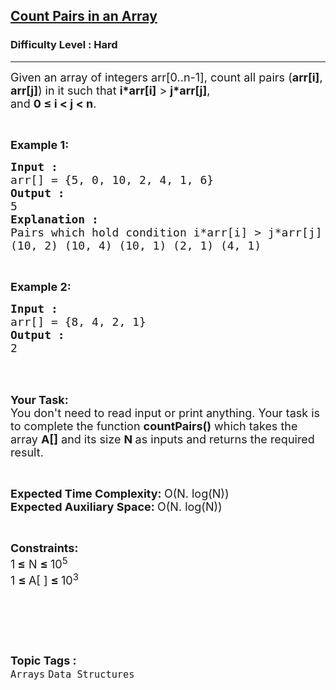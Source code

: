 <h2><a href="https://www.geeksforgeeks.org/problems/count-pairs-in-an-array4145/1?page=5&difficulty=Hard&sortBy=submissions">Count Pairs in an Array</a></h2><h3>Difficulty Level : Hard</h3><hr><div class="problems_problem_content__Xm_eO"><p><span style="font-size:18px">Given an array of integers arr[0..n-1], count all pairs (<strong>arr[i]</strong>,<strong> arr[j]</strong>) in it&nbsp;such that <strong>i*arr[i]</strong> &gt; <strong>j*arr[j]</strong>,<br>
and <strong>0 ≤ i &lt; j &lt; n</strong>.</span></p>

<p>&nbsp;</p>

<p><span style="font-size:18px"><strong>Example 1:</strong></span></p>

<pre><span style="font-size:18px"><strong>Input :</strong>
arr[] = {5, 0, 10, 2, 4, 1, 6}
<strong>Output :</strong>
5
<strong>Explanation :</strong>
Pairs which hold condition i*arr[i] &gt; j*arr[j] are
(10, 2) (10, 4) (10, 1) (2, 1) (4, 1)</span></pre>

<p>&nbsp;</p>

<p><span style="font-size:18px"><strong>Example 2:</strong></span></p>

<pre><span style="font-size:18px"><strong>Input :</strong>
arr[] = {8, 4, 2, 1}
<strong>Output :</strong>
2</span>
</pre>

<p>&nbsp;</p>

<p><br>
<span style="font-size:18px"><strong>Your Task:&nbsp;&nbsp;</strong><br>
You don't need to read input or print anything. Your task is to complete the function&nbsp;<strong>countPairs()</strong>&nbsp;which takes the array <strong>A[]</strong> and its size <strong>N</strong><strong> </strong>as inputs and returns the required result.</span></p>

<p>&nbsp;</p>

<p><span style="font-size:18px"><strong>Expected Time Complexity: </strong>O(N. log(N))<br>
<strong>Expected Auxiliary Space: </strong>O(N. log(N))</span></p>

<p>&nbsp;</p>

<p><span style="font-size:18px"><strong>Constraints:</strong><br>
1<strong> ≤</strong> N <strong>≤ </strong>10<sup>5</sup><br>
1 <strong>≤ </strong>A[ ] <strong>≤ </strong>10<sup>3</sup></span></p>

<p>&nbsp;</p>

<p>&nbsp;</p>
</div><br><p><span style=font-size:18px><strong>Topic Tags : </strong><br><code>Arrays</code>&nbsp;<code>Data Structures</code>&nbsp;
